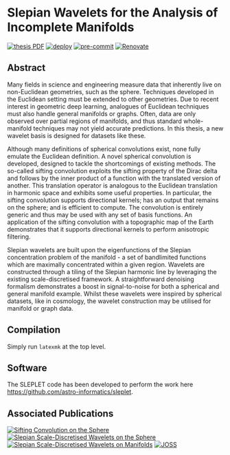 # Slepian Wavelets for the Analysis of Incomplete Manifolds

[![thesis PDF](https://img.shields.io/badge/thesis-PDF-blue.svg)](https://paddyroddy.github.io/thesis)
[![deploy](https://github.com/paddyroddy/phd_thesis/actions/workflows/deploy.yml/badge.svg)](https://github.com/paddyroddy/phd_thesis/actions/workflows/deploy.yml)
[![pre-commit](https://img.shields.io/badge/pre--commit-enabled-brightgreen?logo=pre-commit)](https://github.com/pre-commit/pre-commit)
[![Renovate](https://img.shields.io/badge/renovate-enabled-orange?logo=renovatebot)](https://renovatebot.com)

## Abstract

Many fields in science and engineering measure data that inherently live on
non-Euclidean geometries, such as the sphere. Techniques developed in the
Euclidean setting must be extended to other geometries. Due to recent interest
in geometric deep learning, analogues of Euclidean techniques must also handle
general manifolds or graphs. Often, data are only observed over partial regions
of manifolds, and thus standard whole-manifold techniques may not yield accurate
predictions. In this thesis, a new wavelet basis is designed for datasets like
these.

Although many definitions of spherical convolutions exist, none fully emulate
the Euclidean definition. A novel spherical convolution is developed, designed
to tackle the shortcomings of existing methods. The so-called sifting
convolution exploits the sifting property of the Dirac delta and follows by the
inner product of a function with the translated version of another. This
translation operator is analogous to the Euclidean translation in harmonic space
and exhibits some useful properties. In particular, the sifting convolution
supports directional kernels; has an output that remains on the sphere; and is
efficient to compute. The convolution is entirely generic and thus may be used
with any set of basis functions. An application of the sifting convolution with
a topographic map of the Earth demonstrates that it supports directional kernels
to perform anisotropic filtering.

Slepian wavelets are built upon the eigenfunctions of the Slepian concentration
problem of the manifold - a set of bandlimited functions which are maximally
concentrated within a given region. Wavelets are constructed through a tiling of
the Slepian harmonic line by leveraging the existing scale-discretised
framework. A straightforward denoising formalism demonstrates a boost in
signal-to-noise for both a spherical and general manifold example. Whilst these
wavelets were inspired by spherical datasets, like in cosmology, the wavelet
construction may be utilised for manifold or graph data.

## Compilation

Simply run `latexmk` at the top level.

## Software

The SLEPLET code has been developed to perform the work here
https://github.com/astro-informatics/sleplet.

## Associated Publications

[![Sifting Convolution on the Sphere](https://img.shields.io/badge/DOI-10.1109/LSP.2021.3050961-pink.svg)](https://dx.doi.org/10.1109/LSP.2021.3050961)
[![Slepian Scale-Discretised Wavelets on the Sphere](https://img.shields.io/badge/DOI-10.1109/TSP.2022.3233309-pink.svg)](https://dx.doi.org/10.1109/TSP.2022.3233309)
[![Slepian Scale-Discretised Wavelets on Manifolds](https://img.shields.io/badge/DOI-10.48550/arXiv.2302.06006-pink.svg)](https://doi.org/10.48550/arXiv.2302.06006)
[![JOSS](https://joss.theoj.org/papers/55d9cf16a27bf2d3141f0f66c676b7f2/status.svg)](https://joss.theoj.org/papers/55d9cf16a27bf2d3141f0f66c676b7f2)
